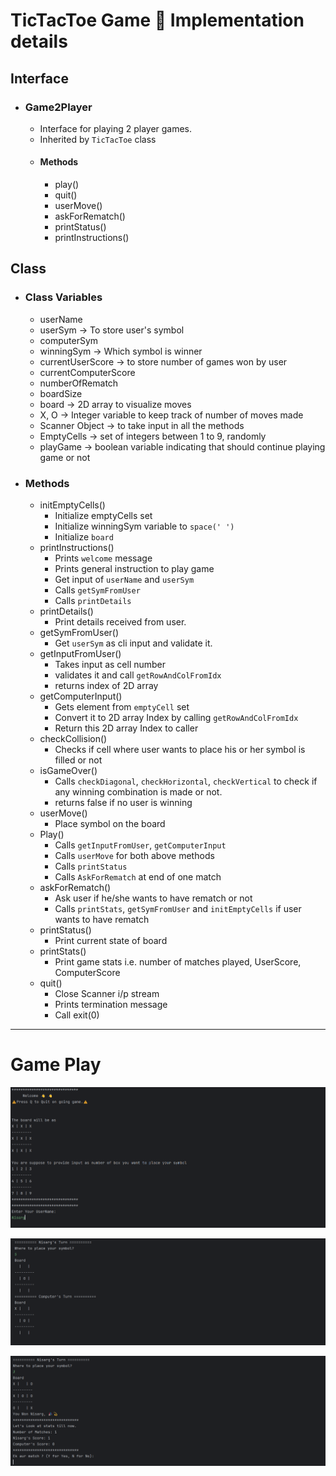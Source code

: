 # TicTacToe Game 🎲 Implementation details

## Interface

- ### Game2Player
  - Interface for playing 2 player games.
  - Inherited by `TicTacToe` class
  - #### Methods
    - play()
    - quit()
    - userMove()
    - askForRematch()
    - printStatus()
    - printInstructions()

## Class

- ###  Class Variables
    - userName 
    - userSym -> To store user's symbol
    - computerSym
    - winningSym -> Which symbol is winner
    - currentUserScore -> to store number of games won by user
    - currentComputerScore 
    - numberOfRematch 
    - boardSize
    - board -> 2D array to visualize moves
    - X, O -> Integer variable to keep track of number of moves made
    - Scanner Object -> to take input in all the methods
    - EmptyCells -> set of integers between 1 to 9, randomly
    - playGame -> boolean variable indicating that should continue playing game or not
- ### Methods
  - initEmptyCells() 
    - Initialize emptyCells set
    - Initialize winningSym variable to `space(' ')`
    - Initialize `board`
  - printInstructions()
    - Prints `welcome` message
    - Prints general instruction to play game
    - Get input of `userName` and `userSym`
    - Calls `getSymFromUser` 
    - Calls `printDetails`
  - printDetails()
    - Print details received from user.
  - getSymFromUser()
    - Get `userSym` as cli input and validate it.
  - getInputFromUser()
    - Takes input as cell number
    - validates it and call `getRowAndColFromIdx`
    - returns index of 2D array
  - getComputerInput()
    - Gets element from `emptyCell` set
    - Convert it to 2D array Index by calling `getRowAndColFromIdx`
    - Return this 2D array Index to caller
  - checkCollision()
    - Checks if cell where user wants to place his or her symbol is filled or not
  - isGameOver()
    - Calls `checkDiagonal`, `checkHorizontal`, `checkVertical` to check if any winning combination is made or not. 
    - returns false if no user is winning
  - userMove()
    - Place symbol on the board
  - Play()
    - Calls `getInputFromUser`, `getComputerInput`
    - Calls `userMove` for both above methods
    - Calls `printStatus` 
    - Calls `AskForRematch` at end of one match
  - askForRematch()
    - Ask user if he/she wants to have rematch or not
    - Calls `printStats`, `getSymFromUser` and `initEmptyCells` if user wants to have rematch
  - printStatus()
    - Print current state of board
  - printStats()
    - Print game stats i.e. number of matches played, UserScore, ComputerScore
  - quit()
    - Close Scanner i/p stream
    - Prints termination message
    - Call exit(0)

---
# Game Play
![img.png](img.png)

![img_2.png](img_2.png)

![img_1.png](img_1.png)